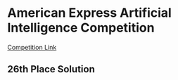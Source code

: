 # American Express Artificial Intelligence Competition

[Competition Link](https://www.hackerearth.com/challenges/hiring/ai-problem-statement-2/)

## 26th Place Solution
